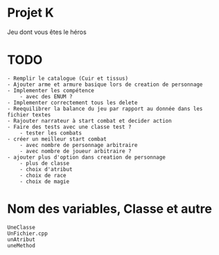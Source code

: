 # Projet K
 Jeu dont vous êtes le héros

# TODO
    - Remplir le catalogue (Cuir et tissus)
    - Ajouter arme et armure basique lors de creation de personnage
    - Implementer les compétence
        - avec des ENUM ?
    - Implementer correctement tous les delete
    - Reequilibrer la balance du jeu par rapport au donnée dans les fichier textes
    - Rajouter narrateur à start combat et decider action
    - Faire des tests avec une classe test ?
        - tester les combats
    - créer un meilleur start combat
        - avec nombre de personnage arbitraire
        - avec nombre de joueur arbitraire ?
    - ajouter plus d'option dans creation de personnage
        - plus de classe
        - choix d'atribut
        - choix de race
        - choix de magie

# Nom des variables, Classe et autre
    UneClasse
    UnFichier.cpp
    unAtribut
    uneMethod